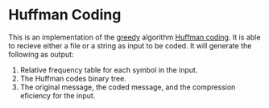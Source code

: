 # Huffman Coding

This is an implementation of the [greedy](https://en.wikipedia.org/wiki/Greedy_algorithm) algorithm [Huffman coding](https://en.wikipedia.org/wiki/Huffman_coding). It is able to recieve either a file or a string as input to be coded.
It will generate the following as output:
1. Relative frequency table for each symbol in the input.
2. The Huffman codes binary tree.
3. The original message, the coded message, and the compression eficiency for the input.
